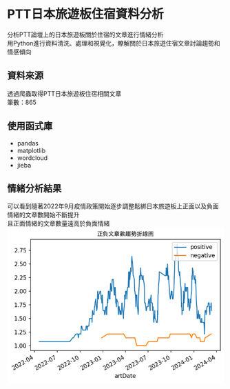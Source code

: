 # PTT日本旅遊板住宿資料分析  
分析PTT論壇上的日本旅遊板關於住宿的文章進行情緒分析  
用Python進行資料清洗、處理和視覺化，瞭解關於日本旅遊住宿文章討論趨勢和情感傾向

## 資料來源  
透過爬蟲取得PTT日本旅遊板住宿相關文章  
筆數：865

## 使用函式庫  
* pandas
* matplotlib
* wordcloud
* jieba
## 情緒分析結果  
可以看到隨著2022年9月疫情政策開始逐步調整鬆綁日本旅遊板上正面以及負面情緒的文章數開始不斷提升  
且正面情緒的文章數量遠高於負面情緒
![圖片失效](result\output.png)
